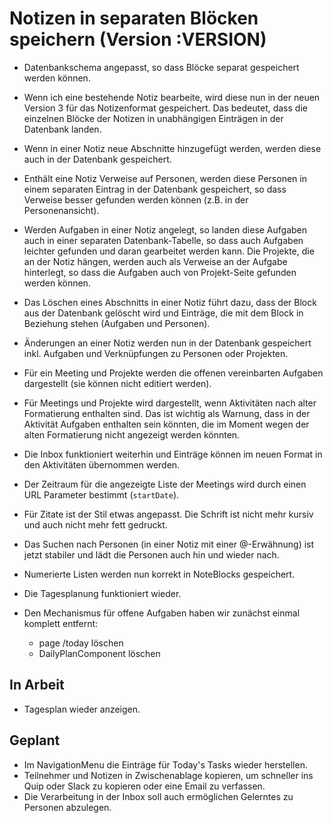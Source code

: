 # Notizen in separaten Blöcken speichern (Version :VERSION)

- Datenbankschema angepasst, so dass Blöcke separat gespeichert werden können.
- Wenn ich eine bestehende Notiz bearbeite, wird diese nun in der neuen Version 3 für das Notizenformat gespeichert. Das bedeutet, dass die einzelnen Blöcke der Notizen in unabhängigen Einträgen in der Datenbank landen.
- Wenn in einer Notiz neue Abschnitte hinzugefügt werden, werden diese auch in der Datenbank gespeichert.
- Enthält eine Notiz Verweise auf Personen, werden diese Personen in einem separaten Eintrag in der Datenbank gespeichert, so dass Verweise besser gefunden werden können (z.B. in der Personenansicht).
- Werden Aufgaben in einer Notiz angelegt, so landen diese Aufgaben auch in einer separaten Datenbank-Tabelle, so dass auch Aufgaben leichter gefunden und daran gearbeitet werden kann. Die Projekte, die an der Notiz hängen, werden auch als Verweise an der Aufgabe hinterlegt, so dass die Aufgaben auch von Projekt-Seite gefunden werden können.
- Das Löschen eines Abschnitts in einer Notiz führt dazu, dass der Block aus der Datenbank gelöscht wird und Einträge, die mit dem Block in Beziehung stehen (Aufgaben und Personen).
- Änderungen an einer Notiz werden nun in der Datenbank gespeichert inkl. Aufgaben und Verknüpfungen zu Personen oder Projekten.
- Für ein Meeting und Projekte werden die offenen vereinbarten Aufgaben dargestellt (sie können nicht editiert werden).
- Für Meetings und Projekte wird dargestellt, wenn Aktivitäten nach alter Formatierung enthalten sind. Das ist wichtig als Warnung, dass in der Aktivität Aufgaben enthalten sein könnten, die im Moment wegen der alten Formatierung nicht angezeigt werden könnten.
- Die Inbox funktioniert weiterhin und Einträge können im neuen Format in den Aktivitäten übernommen werden.
- Der Zeitraum für die angezeigte Liste der Meetings wird durch einen URL Parameter bestimmt (`startDate`).
- Für Zitate ist der Stil etwas angepasst. Die Schrift ist nicht mehr kursiv und auch nicht mehr fett gedruckt.
- Das Suchen nach Personen (in einer Notiz mit einer @-Erwähnung) ist jetzt stabiler und lädt die Personen auch hin und wieder nach.
- Numerierte Listen werden nun korrekt in NoteBlocks gespeichert.
- Die Tagesplanung funktioniert wieder.

- Den Mechanismus für offene Aufgaben haben wir zunächst einmal komplett entfernt:
  - page /today löschen
  - DailyPlanComponent löschen

## In Arbeit

- Tagesplan wieder anzeigen.

## Geplant

- Im NavigationMenu die Einträge für Today's Tasks wieder herstellen.
- Teilnehmer und Notizen in Zwischenablage kopieren, um schneller ins Quip oder Slack zu kopieren oder eine Email zu verfassen.
- Die Verarbeitung in der Inbox soll auch ermöglichen Gelerntes zu Personen abzulegen.
